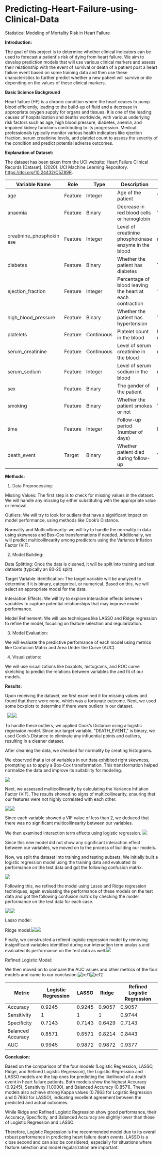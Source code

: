 # Predicting-Heart-Failure-using-Clinical-Data
Statistical Modeling of Mortality Risk in Heart Failure

**Introduction:**

The goal of this project is to determine whether clinical indicators can be used to forecast a patient's risk of dying from heart failure. We aim to develop prediction models that will use various clinical markers and assess their relationship with the event of survival or death of a patient post a heart failure event based on some training data and then use these characteristics to further predict whether a new patient will survive or die depending on the values of these clinical markers.

**Basic Science Background**

Heart failure (HF) is a chronic condition where the heart ceases to pump blood efficiently, leading to the build-up of fluid and a decrease in appropriate oxygen supply for organs and tissues. It is one of the leading causes of hospitalization and deaths worldwide, with various underlying risk factors such as age, high blood pressure, diabetes, anemia, and impaired kidney functions contributing to its progression. Medical professionals typically monitor various health indicators like ejection fraction, serum creatinine levels, and platelet count to assess the severity of the condition and predict potential adverse outcomes.

**Explanation of Dataset:**

The dataset has been taken from the UCI website: Heart Failure Clinical Records [Dataset]. (2020). UCI Machine Learning Repository. https://doi.org/10.24432/C5Z89R.



|**Variable Name**|**Role**|**Type**|**Description**|**Units**|
| - | - | - | - | - |
|age|Feature|Integer|Age of the patient|Years|
|anaemia|Feature|Binary|Decrease in red blood cells or hemoglobin|Yes/No(1,0)|
|creatinine\_phosphokin ase|Feature|Integer|Level of creatinine phosphokinase enzyme in the blood|mcg/L|
|diabetes|Feature|Binary|Whether the patient has diabetes|Yes/No(1,0)|
|ejection\_fraction|Feature|Integer|Percentage of blood leaving the heart at each contraction|%|
|high\_blood\_pressure|Feature|Binary|Whether the patient has hypertension|Yes/No(1,0)|
|platelets|Feature|Continuous|Platelet count in the blood|Kiloplatelets/ mL|
|serum\_creatinine|Feature|Continuous|Level of serum creatinine in the blood|mg/dL|
|serum\_sodium|Feature|Integer|Level of serum sodium in the blood|mEq/L|
|sex|Feature|Binary|The gender of the patient|Female/Male|
|smoking|Feature|Binary|Whether the patient smokes or not|Yes/No(1,0)|
|time|Feature|Integer|Follow-up period (number of days)|Days|
|death\_event|Target|Binary|Whether patient died during follow-up|Yes/No(1,0)|

**Methods:**

1. Data Preprocessing:

Missing Values: The first step is to check for missing values in the dataset. We will handle any missing by either substituting with the appropriate value or removal.

Outliers: We will try to look for outliers that have a significant impact on model performance, using methods like Cook’s Distance.

Normality and Multicollinearity: we will try to handle the normality in data using skewness and Box-Cox transformations if needed. Additionally, we will predict multicollinearity among predictors using the Variance Inflation Factor (VIF).

2. Model Building:

Data Splitting: Once the data is cleaned, it will be split into training and test datasets (typically an 80-20 split).

Target Variable Identification: The target variable will be analyzed to determine if it is binary, categorical, or numerical. Based on this, we will select an appropriate model for the data.

Interaction Effects: We will try to explore interaction effects between variables to capture potential relationships that may improve model performance.

Model Refinement: We will use techniques like LASSO and Ridge regression to refine the model, focusing on feature selection and regularization.

3. Model Evaluation:

We will evaluate the predictive performance of each model using metrics like Confusion Matrix and Area Under the Curve (AUC).

4. Visualizations:

We will use visualizations like boxplots, histograms, and ROC curve sketching to predict the relations between variables the and fit of our models.

**Results:**

Upon receiving the dataset, we first examined it for missing values and found that there were none, which was a fortunate outcome. Next, we used some boxplots to determine if there were outliers in our dataset.


` `![](Aspose.Words.409c28e7-4cbd-45f6-8b15-98fa314a233c.001.jpeg)![](Aspose.Words.409c28e7-4cbd-45f6-8b15-98fa314a233c.002.jpeg)


To handle these outliers, we applied Cook’s Distance using a logistic regression model. Since our target variable, "DEATH\_EVENT," is binary, we used Cook’s Distance to eliminate any influential points and outliers, resulting in a cleaner dataset.

After cleaning the data, we checked for normality by creating histograms.

We observed that a lot of variables in our data exhibited right skewness, prompting us to apply a Box-Cox transformation. This transformation helped normalize the data and improve its suitability for modeling.

![](Aspose.Words.409c28e7-4cbd-45f6-8b15-98fa314a233c.003.jpeg)

Next, we assessed multicollinearity by calculating the Variance Inflation Factor (VIF). The results showed no signs of multicollinearity, ensuring that our features were not highly correlated with each other.

![](Aspose.Words.409c28e7-4cbd-45f6-8b15-98fa314a233c.004.png)![](Aspose.Words.409c28e7-4cbd-45f6-8b15-98fa314a233c.005.png)

Since each variable showed a VIF value of less than 2, we deduced that there was no significant multicollinearity between our variables.

We then examined interaction term effects using logistic regression. 
![](Aspose.Words.409c28e7-4cbd-45f6-8b15-98fa314a233c.006.png)

Since this new model did not show any significant interaction effect between our variables, we moved on to the process of building our models. 

Now, we split the dataset into training and testing subsets. We initially built a logistic regression model using the training data and evaluated its performance on the test data and got the following confusion matrix:

![](Aspose.Words.409c28e7-4cbd-45f6-8b15-98fa314a233c.007.png)

Following this, we refined the model using Lasso and Ridge regression techniques, again evaluating the performance of these models on the test data and got the following confusion matrix by checking the model performance on the test data for each case.

![](Aspose.Words.409c28e7-4cbd-45f6-8b15-98fa314a233c.008.png)![](Aspose.Words.409c28e7-4cbd-45f6-8b15-98fa314a233c.009.png)

Lasso model:

Ridge model:![](Aspose.Words.409c28e7-4cbd-45f6-8b15-98fa314a233c.010.png)![](Aspose.Words.409c28e7-4cbd-45f6-8b15-98fa314a233c.011.png)

Finally, we constructed a refined logistic regression model by removing insignificant variables identified during our interaction term analysis and evaluated its performance on the test data as well.![](Aspose.Words.409c28e7-4cbd-45f6-8b15-98fa314a233c.012.png)

Refined Logistic Model:

We then moved on to compare the AUC values and other metrics of the four models and came to our conclusion:![ref1]![ref2]



|**Metric**|**Logistic Regression**|**LASSO**|**Ridge**|**Refined Logistic Regression**|
| - | - | - | - | - |
|Accuracy|0\.9245|0\.9245|0\.9057|0\.9057|
|Sensitivity|1|1|1|0\.9744|
|Specificity|0\.7143|0\.7143|0\.6429|0\.7143|
|Balanced Accuracy|0\.8571|0\.8571|0\.8214|0\.8443|
|AUC|0\.9945|0\.9872|0\.9872|0\.9377|

**Conclusion:**

Based on the comparison of the four models (Logistic Regression, LASSO, Ridge, and Refined Logistic Regression), the Logistic Regression and LASSO models are the top ones for predicting the likelihood of a death event in heart failure patients. Both models show the highest Accuracy (0.9245), Sensitivity (1.0000), and Balanced Accuracy (0.8571). These models also achieve strong Kappa values (0.7863 for Logistic Regression and 0.7863 for LASSO), indicating excellent agreement between the predicted and actual outcomes.

While Ridge and Refined Logistic Regression show good performance, their Accuracy, Specificity, and Balanced Accuracy are slightly lower than those of Logistic Regression and LASSO.

Therefore, Logistic Regression is the recommended model due to its overall robust performance in predicting heart failure death events. LASSO is a close second and can also be considered, especially for situations where feature selection and model regularization are important.

[ref1]: Aspose.Words.409c28e7-4cbd-45f6-8b15-98fa314a233c.013.png
[ref2]: Aspose.Words.409c28e7-4cbd-45f6-8b15-98fa314a233c.014.png
